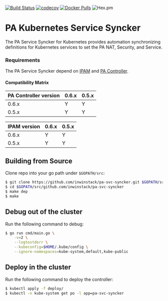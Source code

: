 [![Build Status](https://travis-ci.org/inwinstack/pa-svc-syncker.svg?branch=master)](https://travis-ci.org/inwinstack/pa-svc-syncker) [![codecov](https://codecov.io/gh/inwinstack/pa-svc-syncker/branch/master/graph/badge.svg)](https://codecov.io/gh/inwinstack/pa-svc-syncker) [![Docker Pulls](https://img.shields.io/docker/pulls/inwinstack/pa-svc-syncker.svg)](https://hub.docker.com/r/inwinstack/pa-svc-syncker/) ![Hex.pm](https://img.shields.io/hexpm/l/plug.svg)
# PA Kubernetes Service Syncker
The PA Service Syncker for Kubernetes provides automation synchronizing definitions for Kubernetes services to set the PA NAT, Security, and Service.

### Requirements
The PA Service Syncker depend on [IPAM](https://github.com/inwinstack/ipam) and [PA Controller](https://github.com/inwinstack/pa-controller).

#### Compatibility Matrix

| PA Controller version | 0.6.x | 0.5.x | 
|-----------------------|-------|-------|
| 0.6.x                 | Y     | Y     |
| 0.5.x                 | Y     | Y     |

| IPAM version | 0.6.x | 0.5.x | 
|--------------|-------|-------|
| 0.6.x        | Y     | Y     |
| 0.5.x        | Y     | Y     |

## Building from Source
Clone repo into your go path under `$GOPATH/src`:
```sh
$ git clone https://github.com/inwinstack/pa-svc-syncker.git $GOPATH/src/github.com/inwinstack/pa-svc-syncker
$ cd $GOPATH/src/github.com/inwinstack/pa-svc-syncker
$ make dep
$ make
```

## Debug out of the cluster
Run the following command to debug:
```sh
$ go run cmd/main.go \
    -v=2 \
    --logtostderr \
    --kubeconfig=$HOME/.kube/config \
    --ignore-namespaces=kube-system,default,kube-public 
```

## Deploy in the cluster
Run the following command to deploy the controller:
```sh
$ kubectl apply -f deploy/
$ kubectl -n kube-system get po -l app=pa-svc-syncker
```
